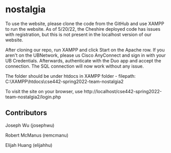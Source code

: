 # nostalgia

To use the website, please clone the code from the GitHub and use XAMPP to run the website. As of 5/20/22, the Cheshire deployed code has issues with registration, but this is not present in the localhost version of our website.

After cloning our repo, run XAMPP and click Start on the Apache row. If you aren't on the UBNetwork, please us Cisco AnyConnect and sign in with your UB Credentials. Afterwards, authenticate with the Duo app and accept the connection. The SQL connection will now work without any issue.

The folder should be under htdocs in XAMPP folder - filepath: C:\XAMPP\htdocs\cse442-spring2022-team-nostalgia2

To visit the site on your browser, use http://localhost/cse442-spring2022-team-nostalgia2/login.php

## Contributors

Joseph Wu (josephwu)

Robert McManus (remcmanu)

Elijah Huang  (elijahhu)

